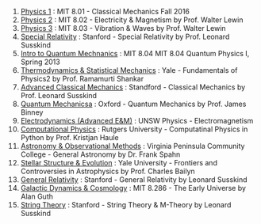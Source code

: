 1. [Physics 1](https://www.youtube.com/playlist?list=PLUl4u3cNGP61qDex7XslwNJ-xxxEFzMNV) : MIT 8.01 - Classical Mechanics Fall 2016
2. [Physics 2](https://www.youtube.com/playlist?list=PLyQSN7X0ro2314mKyUiOILaOC2hk6Pc3j) : MIT 8.02 - Electricity & Magnetism by Prof. Walter Lewin
3. [Physics 3](https://www.youtube.com/playlist?list=PLyQSN7X0ro22WeXM2QCKJm2NP_xHpGV89) : MIT 8.03 - Vibration & Waves by Prof. Walter Lewin
4. [Special Relativity](https://www.youtube.com/playlist?list=PLD9DDFBDC338226CA) : Stanford - Special Relativity by Prof. Leonard Susskind
5. [Intro to Quantum Mechnanics](https://www.youtube.com/playlist?list=PLUl4u3cNGP61-9PEhRognw5vryrSEVLPr) : MIT 8.04 MIT 8.04 Quantum Physics I, Spring 2013
6. [Thermodynamics & Statistical Mechanics](https://www.youtube.com/playlist?list=PLD07B2225BB40E582) : Yale - Fundamentals of Physics2 by Prof. Ramamurti Shankar
7. [Advanced Classical Mechanics](https://www.youtube.com/playlist?list=PL47F408D36D4CF129) : Standford - Classical Mechanics by Prof. Leonard Susskind
8. [Quantum Mechanicsa](https://www.youtube.com/playlist?list=PLaNkJORnlhZmMOE7cntq-biNCgxy203YJ) : Oxford - Quantum Mechanics by Prof. James Binney
9. [Electrodynamics (Advanced E&M)](https://www.youtube.com/playlist?list=PLRXOxB3SJmi07vGox-fvOmfTqqgFV-JMS) : UNSW Physics - Electromagnetism
10. [Computational Physics](https://www.youtube.com/playlist?list=PLXmUYdQdC9IGv61Y1lhGBH0NsDQRdwcJE) : Rutgers University - Computatinal Physics in Python by Prof. Kristjan Haule
11. [Astronomy & Observational Methods](https://www.youtube.com/playlist?list=PLNycEeeRg4mXbYSrbzsAdubj1qcubqsz-) : Virginia Peninsula Community College - General Astronomy by Dr. Frank Spahn
12. [Stellar Structure & Evolution](https://www.youtube.com/playlist?list=PL4B018ABA8BD3FFB8) : Yale University - Frontiers and Controversies in Astrophysics by Prof. Charles Bailyn
13. [General Relativity](https://www.youtube.com/playlist?list=PL9YY-u_YWqQQQKEP9zn5J2YvRnBGR13DR) : Stanford - General Relativity by Leonard Susskind
14. [Galactic Dynamics & Cosmology](https://www.youtube.com/playlist?list=PLUl4u3cNGP61Bf9I0WDDriuDqEnywoxra) : MIT 8.286 - The Early Universe by Alan Guth
15. [String Theory](https://www.youtube.com/playlist?list=PLAk3_5JJVYZuuXvmT3QFTfsKG_Zoj59Wu) : Stanford - String Theory & M-Theory by Leonard Susskind

